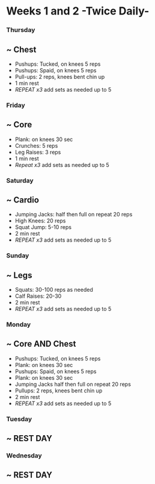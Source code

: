 # Weeks 1 and 2 -Twice Daily-

### Thursday
## ~ Chest
- Pushups: Tucked, on knees 5 reps
- Pushups: Spaid, on knees 5 reps
- Pull-ups: 2 reps, knees bent chin up 
- 1 min rest
- _REPEAT x3_ add sets as needed up to 5

### Friday
## ~ Core
- Plank: on knees 30 sec
- Crunches: 5 reps
- Leg Raises: 3 reps
- 1 min rest
- _Repeat x3_ add sets as needed up to 5
### Saturday
## ~ Cardio
- Jumping Jacks: half then full on repeat 20 reps
- High Knees: 20 reps
- Squat Jump: 5-10 reps
- 2 min rest
- _REPEAT x3_ add sets as needed up to 5

### Sunday
## ~ Legs
- Squats: 30-100 reps as needed
- Calf Raises: 20-30
- 2 min rest
- _REPEAT x3_ add sets as needed up to 5
### Monday
## ~ Core AND Chest
- Pushups: Tucked, on knees 5 reps
- Plank: on knees 30 sec
- Pushups: Spaid, on knees 5 reps
- Plank: on knees 30 sec
- Jumping Jacks half then full on repeat 20 reps
- Pullups: 2 reps, knees bent chin up
- 2 min rest
- _REPEAT x3_ add sets as needed up to 5
### Tuesday
## ~ **REST DAY**

### Wednesday
## ~ **REST DAY**
